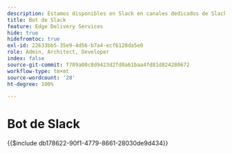 ```yaml
---
description: Estamos disponibles en Slack en canales dedicados de Slack y tanto el equipo de Adobe como el bot de Slack están disponibles para responder a sus preguntas.
title: Bot de Slack
feature: Edge Delivery Services
hide: true
hidefromtoc: true
exl-id: 22633bb5-35e9-4d56-b7a4-ecf6128da5e0
role: Admin, Architect, Developer
index: false
source-git-commit: f789a00c8d9423d2fd0a61baa4fd81d824280672
workflow-type: tm+mt
source-wordcount: '28'
ht-degree: 100%

---
```


# Bot de Slack

{{$include db178622-90f1-4779-8661-28030de9d434}}

